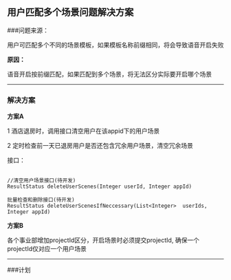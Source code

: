 ## 用户匹配多个场景问题解决方案

###问题来源：

用户可匹配多个不同的场景模板，如果模板名称前缀相同，将会导致语音开启失败

**原因：**

语音开启按前缀匹配，如果匹配到多个场景，将无法区分实际要开启哪个场景

---

### 解决方案

**方案A**


1 酒店退房时，调用接口清空用户在该appid下的用户场景

2 定时检查前一天已退房用户是否还包含冗余用户场景，清空冗余场景

接口：

```

//清空用户场景接口(待开发)
ResultStatus deleteUserScenes(Integer userId, Integer appId)

批量检查和删除接口(待开发)
ResultStatus deleteUserScenesIfNeccessary(List<Integer>  userIds, Integer appId)

```

**方案B**

各个事业部增加projectId区分，开启场景时必须提交projectId, 确保一个projectId仅对应一个用户场景

---

###计划



